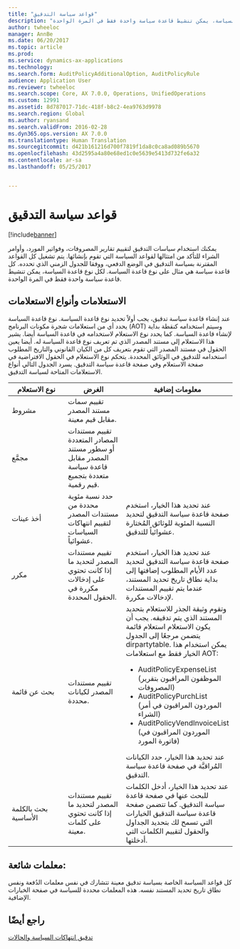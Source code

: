 ```yaml
---
title: "قواعد سياسة التدقيق"
description: "يمكنك استخدام سياسات التدقيق لتقييم تقارير المصروفات، وفواتير المورد، وأوامر الشراء للتأكد من امتثالها لقواعد السياسة التي تقوم بإنشائها. يتم تشغيل كل القواعد المقترنة بسياسة التدقيق في الوضع الدفعي، ووفقا للجدول الزمني الذي تحدده.  كل قاعدة سياسة هي مثال على نوع قاعدة السياسة. لكل نوع قاعدة السياسة، يمكن تنشيط قاعدة سياسة واحدة فقط في المرة الواحدة."
author: twheeloc
manager: AnnBe
ms.date: 06/20/2017
ms.topic: article
ms.prod: 
ms.service: dynamics-ax-applications
ms.technology: 
ms.search.form: AuditPolicyAdditionalOption, AuditPolicyRule
audience: Application User
ms.reviewer: twheeloc
ms.search.scope: Core, AX 7.0.0, Operations, UnifiedOperations
ms.custom: 12991
ms.assetid: 8d787017-71dc-418f-b8c2-4ea9763d9978
ms.search.region: Global
ms.author: ryansand
ms.search.validFrom: 2016-02-28
ms.dyn365.ops.version: AX 7.0.0
ms.translationtype: Human Translation
ms.sourcegitcommit: d421b161216d700f7819f1da8c0ca8ad089b5670
ms.openlocfilehash: 43d2595a4a80e68ed1c0e5639e5413d732fe6a32
ms.contentlocale: ar-sa
ms.lasthandoff: 05/25/2017


---
```


# <a name="audit-policy-rules"></a>قواعد سياسة التدقيق

[!include[banner](../includes/banner.md)]


يمكنك استخدام سياسات التدقيق لتقييم تقارير المصروفات، وفواتير المورد، وأوامر الشراء للتأكد من امتثالها لقواعد السياسة التي تقوم بإنشائها. يتم تشغيل كل القواعد المقترنة بسياسة التدقيق في الوضع الدفعي، ووفقا للجدول الزمني الذي تحدده.  كل قاعدة سياسة هي مثال على نوع قاعدة السياسة. لكل نوع قاعدة السياسة، يمكن تنشيط قاعدة سياسة واحدة فقط في المرة الواحدة. 

<a name="queries-and-query-types"></a>الاستعلامات وأنواع الاستعلامات
-----------------------

عند إنشاء قاعدة سياسة تدقيق، يجب أولاً تحديد نوع قاعدة السياسة. نوع قاعدة السياسة يحدد أي من استعلامات ‏‫شجرة مكونات البرنامج‬ (AOT) وسيتم استخدامه كنقطة بداية لإنشاء قاعدة السياسة. كما يحدد نوع الاستعلام ﻻستخدامه في قاعدة السياسة أيضا. يشير هذا الاستعلام إلى مستند المصدر الذي تم تعريف نوع قاعدة السياسة له. أيضا يعين الحقول في مستند المصدر التي تقوم بتعريف كل من الكيان القانوني والتاريخ المطلوب استخدامه للتدقيق في الوثائق المحددة. يتحكم نوع الاستعلام في الحقول الافتراضية في صفحة الاستعلام وفي صفحة قاعدة سياسة التدقيق. يسرد الجدول التالي أنواع الاستعلامات المتاحة لسياسة التدقيق.

<table>
<colgroup>
<col width="33%" />
<col width="33%" />
<col width="33%" />
</colgroup>
<thead>
<tr class="header">
<th>نوع الاستعلام</th>
<th>الغرض</th>
<th>معلومات إضافية</th>
</tr>
</thead>
<tbody>
<tr class="odd">
<td>مشروط</td>
<td>تقييم سمات مستند المصدر مقابل قيم معينة.</td>
<td></td>
</tr>
<tr class="even">
<td>مجمَّع</td>
<td>تقييم مستندات المصادر المتعددة أو سطور مستند المصدر مقابل قاعدة سياسة متعددة بتجميع قيم رقمية.</td>
<td></td>
</tr>
<tr class="odd">
<td>أخذ عينات</td>
<td>حدد نسبة مئوية محددة من مستندات المصدر لتقييم انتهاكات السياسات عشوائياً.</td>
<td>عند تحديد هذا الخيار، استخدم صفحة قاعدة سياسة التدقيق لتحديد النسبة المئوية للوثائق المُختارة عشوائياً للتدقيق.</td>
</tr>
<tr class="even">
<td>مكرر</td>
<td>تقييم مستندات المصدر لتحديد ما إذا كانت تحتوي على إدخالات مكررة في الحقول المحددة.</td>
<td>عند تحديد هذا الخيار، استخدم صفحة قاعدة سياسة التدقيق لتحديد عدد الأيام المطلوب إضافتها إلى بداية نطاق تاريخ تحديد المستند، عندما يتم تقييم المستندات لإدخالات مكررة.</td>
</tr>
<tr class="odd">
<td>بحث عن قائمة</td>
<td>تقييم مستندات المصدر لكيانات محددة.</td>
<td>وتقوم وثيقة الجذر للاستعلام بتحديد المستند الذي يتم تدقيقه. يجب أن يكون الاستعلام استعلام قائمة يتضمن مرجعًا إلى الجدول dirpartytable. يمكن استخدام هذا الخيار فقط مع استعلامات AOT:
<ul>
<li><span class="ui">AuditPolicyExpenseList</span> (الموظفون المراقبون بتقرير المصروفات)</li>
<li><span class="ui">AuditPolicyPurchList</span> (الموردون المراقبون في أمر الشراء)</li>
<li><span class="ui">AuditPolicyVendInvoiceList</span> (الموردون المراقبون في فاتورة المورد)</li>
</ul>
عند تحديد هذا الخيار، حدد الكيانات المُراقبَّة في صفحة قاعدة سياسة التدقيق.</td>
</tr>
<tr class="even">
<td>بحث بالكلمة الأساسية</td>
<td>تقييم مستندات المصدر لتحديد ما إذا كانت تحتوي على كلمات معينة.</td>
<td>عند تحديد هذا الخيار، أدخل الكلمات للبحث عنها في صفحة قاعدة سياسة التدقيق. كما تتضمن صفحة قاعدة سياسة التدقيق الخيارات التي تسمح لك بتحديد الجداول والحقول لتقييم الكلمات التي أدخلتها.</td>
</tr>
</tbody>
</table>

## <a name="common-parameters"></a>معلمات شائعة:
كل قواعد السياسة الخاصة بسياسة تدقيق معينة تتشارك في نفس معلمات الدُفعة ونفس نطاق تاريخ تحديد المستند نفسه. هذه المعلمات محددة للسياسة في صفحة الخيارات الإضافية.



<a name="see-also"></a>راجع أيضًا
--------

[تدقيق انتهاكات السياسة والحالات](audit-policy-violations-cases.md)





